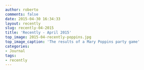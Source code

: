 ```yaml
---
author: roberto
comments: false
date: 2015-04-30 16:34:33
layout: recently
slug: recently-04-2015
title: 'Recently - April 2015'
top_image: 2015-04-recently-poppins.jpg
top_image_caption: 'The results of a Mary Poppins party game'
categories:
- Journal
tags:
- recently
---
```



